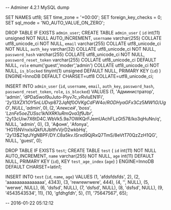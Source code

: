 -- Adminer 4.2.1 MySQL dump

SET NAMES utf8;
SET time_zone = '+00:00';
SET foreign_key_checks = 0;
SET sql_mode = 'NO_AUTO_VALUE_ON_ZERO';

DROP TABLE IF EXISTS `admin_user`;
CREATE TABLE `admin_user` (
  `id` int(11) unsigned NOT NULL AUTO_INCREMENT,
  `username` varchar(255) COLLATE utf8_unicode_ci NOT NULL,
  `email` varchar(255) COLLATE utf8_unicode_ci NOT NULL,
  `auth_key` varchar(32) COLLATE utf8_unicode_ci NOT NULL,
  `password_hash` varchar(255) COLLATE utf8_unicode_ci NOT NULL,
  `password_reset_token` varchar(255) COLLATE utf8_unicode_ci DEFAULT NULL,
  `role` enum('guest','moder','admin') COLLATE utf8_unicode_ci NOT NULL,
  `is_blocked` tinyint(1) unsigned DEFAULT NULL,
  PRIMARY KEY (`id`)
) ENGINE=InnoDB DEFAULT CHARSET=utf8 COLLATE=utf8_unicode_ci;

INSERT INTO `admin_user` (`id`, `username`, `email`, `auth_key`, `password_hash`, `password_reset_token`, `role`, `is_blocked`) VALUES
(1,	'Администратор',	'admin',	'dPDaSwoI9uJuto-Piyv7c_vRvluEN1Fi',	'$2y$13$XZX1OY5nLUDvp872JqNf0OVKgCdFW4o/RODHyaGFx3Cz5MW1G/UgO',	NULL,	'admin',	0),
(2,	'Алексей',	'boss',	'LznFe5oeZUSsc1kNXRKIuRmQva3f9Jbr',	'$2y$13$cUiw7X6tD4C.WbVk5.9a7OWKQrFJemUAchFLzGt578/ko3qHuNn/q',	NULL,	'admin',	0),
(3,	'Афоня',	'Afonya',	'HG15NVnxlsiQkfUtJbltfvVjrD2wkbHq',	'$2y$13$Z1qtJYgNBPF/DY.C8a5kv.lSrxd9QjRxQ7TmS/8eVtT70QzZzH1QG',	NULL,	'guest',	0);

DROP TABLE IF EXISTS `test`;
CREATE TABLE `test` (
  `id` int(11) NOT NULL AUTO_INCREMENT,
  `name` varchar(255) NOT NULL,
  `age` int(11) DEFAULT NULL,
  PRIMARY KEY (`id`),
  KEY `test_age_index` (`age`)
) ENGINE=InnoDB DEFAULT CHARSET=latin1;

INSERT INTO `test` (`id`, `name`, `age`) VALUES
(1,	'afdsfdsfds',	2),
(2,	'aaaaaaaaaaaaaaa',	4343),
(3,	'rewrewrwere',	444),
(4,	'',	NULL),
(5,	'werwe',	NULL),
(6,	'dsfsd',	NULL),
(7,	'dsfsd',	NULL),
(8,	'dsfsd',	NULL),
(9,	'4543543534',	11),
(10,	'gfdhgfdh',	5),
(11,	'75647567',	65);

-- 2016-01-22 05:12:12